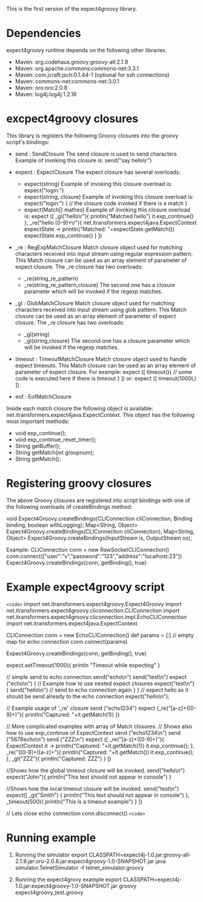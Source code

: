 This is the first version of the expect4groovy library.

Dependencies
==================================================
expect4groovy runtime depends on the following other libraries.

- Maven: org.codehaus.groovy:groovy-all:2.1.9
- Maven: org.apache.commons:commons-net:3.3.1
- Maven: com.jcraft:jsch:0.1.44-1 (optional for ssh connections)
- Maven: commons-net:commons-net:3.0.1
- Maven: oro:oro:2.0.8
- Maven: log4j:log4j:1.2.16

excpect4groovy closures
=================================================
This library is registers the following Groovy closures into
the groovy script's bindings:

- send    : SendClosure
  The send closure is used to send characters
  Example of invoking this closure is:
  send("say hello\r")

- expect  : ExpectClosure
  The expect closure has several overloads:
  - expect(string)
     Example of invoking this closure overload is:
     expect("login:")
  - expect(string, closure)
     Example of invoking this closure overload is:
     expect("login:") {
       // the closure code invoked if there is a match
     }
  - expect(Match[] mathes)
     Example of invoking this closure overload is:
     expect ([
      _gl("hello\r"){
          println("Matched hello")
          it.exp_continue()
      },
      _re("hello [0-9]+\r"){ net.itransformers.expect4java.ExpectContext expectState ->
          println("Matched: "+expectState.getMatch())
          expectState.exp_continue()
      }
     ])

- _re     : RegExpMatchClosure
  Match closure object used for matching characters received into input stream using regular expression pattern.
  This Match closure can be used as an array element of parameter of expect closure.
  The _re closure has two overloads:
  - _re(string_re_pattern)
  - _re(string_re_pattern,closure)
  The second one has a closure parameter which will be invoked if the regexp matches.

- _gl     : GlobMatchClosure
  Match closure object used for matching characters received into input stream using glob pattern.
  This Match closure can be used as an array element of parameter of expect closure.
  The _re closure has two overloads:
  - _gl(string)
  - _gl(string,closure)
  The second one has a closure parameter which will be invoked if the regexp matches.

- timeout : TimeoutMatchClosure
  Match closure object used to handle expect timeouts.
  This Match closure can be used as an array element of parameter of expect closure.
  For example:
  expect ([
     timeout(){
      // some code is executed here if there is timeout
     }
  ])
  or:
  expect ([
     timeout(1000L)
  ])

- eof     : EofMatchClosure

Inside each match closure the following object is available: net.itransformers.expect4java.ExpectContext.
This object has the following most important methods:
 - void exp_continue();
 - void exp_continue_reset_timer();
 - String getBuffer();
 - String getMatch(int groupnum);
 - String getMatch();

Registering groovy closures
====================================================
The above Groovy closures are registered into script bindings with one of the following overloads
of createBindings method:

void Expect4Groovy.createBindings(CLIConnection cliConnection, Binding binding, boolean withLogging);
Map<String, Object> Expect4Groovy.createBindings(CLIConnection cliConnection);
Map<String, Object> Expect4Groovy.createBindings(InputStream is, OutputStream os);

Example:
CLIConnection conn = new RawSocketCLIConnection()
conn.connect(["user":"v","password":"123","address":"localhost:23"])
Expect4Groovy.createBindings(conn, getBinding(), true)

Example expect4groovy script
==================================================
`<code>`
import net.itransformers.expect4groovy.Expect4Groovy
import net.itransformers.expect4groovy.cliconnection.CLIConnection
import net.itransformers.expect4groovy.cliconnection.impl.EchoCLIConnection
import net.itransformers.expect4java.ExpectContext

CLIConnection conn = new EchoCLIConnection()
def params = [:] // empty map for echo connection
conn.connect(params)

Expect4Groovy.createBindings(conn, getBinding(), true)

expect.setTimeout(1000){
    println "Timeout while expecting"
}

// simple send to echo connection
send("echo\n")
send("test\n")
expect ("echo\n") {
    // Example how to use nested expect closures
    expect("test\n") {
        send("hello\n") // send to echo connection again
    }
}
// expect hello as it should be send already to the echo connection
expect("hello\n");

// Example usage of '_re' closure
send ("echo1234")
expect (_re("[a-z]+([0-9]+)"){
    println("Captured: "+it.getMatch(1))
})

// More complicated examples with array of Match closures.
// Shows also how to use exp_continue of ExpectContext
send ("echo1234\n")
send ("5678echo\n")
send ("ZZZ\n")
expect ([
    _re("[a-z]+([0-9]+)"){ ExpectContext it ->
        println("Captured: "+it.getMatch(1))
        it.exp_continue();
    },
    _re("([0-9]+)[a-z]+"){
        println("Captured: "+it.getMatch())
        it.exp_continue();
    },
    _gl("ZZZ"){
        println("Captured: ZZZ")
    }
])

//Shows how the global timeout closure will be invoked.
send("hello\n")
expect("John"){
    println("This text should not appear in console")
}

//Shows how the local timeout closure will be invoked.
send("test\n")
expect([
    _gl("Smith") {
        println("This text should not appear in console")
    },
    _timeout(500){
        println("This is a timeout example")
    }
])

// Lets close echo connection
conn.disconnect()
`<code>`

Running example
===================================================
1. Running the simulator
export CLASSPATH=expect4j-1.0.jar:groovy-all-2.1.9.jar:oro-2.0.8.jar:expect4groovy-1.0-SNAPSHOT.jar
java simulator.TelnetSimulator -f telnet_simulator.groovy

2. Running the expect4grovy example
export CLASSPATH=expect4j-1.0.jar:expect4groovy-1.0-SNAPSHOT.jar
groovy expect4groovy_test.groovy


